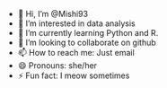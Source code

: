 - 👋 Hi, I’m @Mishi93
- 👀 I’m interested in data analysis
- 🌱 I’m currently learning Python and R.
- 💞️ I’m looking to collaborate on github
- 📫 How to reach me: Just email
- 😄 Pronouns: she/her
- ⚡ Fun fact: I meow sometimes

<!---
Mishi93/Mishi93 is a ✨ special ✨ repository because its `README.md` (this file) appears on your GitHub profile.
You can click the Preview link to take a look at your changes.
--->
